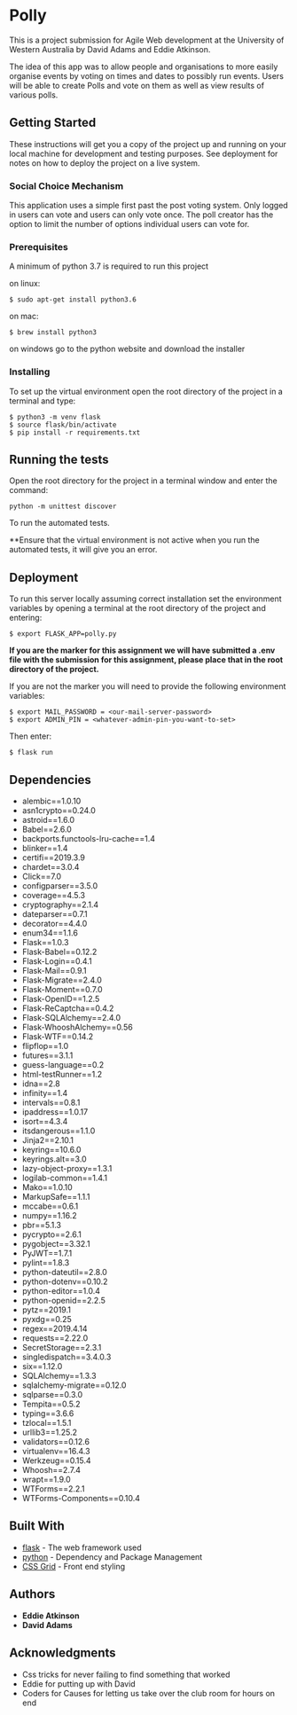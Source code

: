 # Polly

This is a project submission for Agile Web development at the University of Western Australia by David Adams and Eddie Atkinson.

The idea of this app was to allow people and organisations to more easily organise events by voting on times and dates to possibly run events.
Users will be able to create Polls and vote on them as well as view results of various polls.


## Getting Started

These instructions will get you a copy of the project up and running on your local machine for development and testing purposes. See deployment for notes on how to deploy the project on a live system.


### Social Choice Mechanism
This application uses a simple first past the post voting system. Only logged in users can vote and users can only vote once.
The poll creator has the option to limit the number of options individual users can vote for. 

### Prerequisites

A minimum of python 3.7 is required to run this project

on linux:

```
$ sudo apt-get install python3.6
```

on mac:

```
$ brew install python3
```

on windows go to the python website and download the installer

### Installing

To set up the virtual environment open the root directory of the project in a terminal and type: 
```
$ python3 -m venv flask
$ source flask/bin/activate
$ pip install -r requirements.txt
```


## Running the tests

Open the root directory for the project in a terminal window and enter the command:

```
python -m unittest discover
```
To run the automated tests.

**Ensure that the virtual environment is not active when you run the automated tests, it will give you an error.



## Deployment



To run this server locally assuming correct installation set the environment variables by opening a terminal at the root directory of the project and entering:

```
$ export FLASK_APP=polly.py
```
**If you are the marker for this assignment we will have submitted a .env file with the submission for this assignment, please place that in the root directory of the project.**

If you are not the marker you will need to provide the following environment variables:

```
$ export MAIL_PASSWORD = <our-mail-server-password>
$ export ADMIN_PIN = <whatever-admin-pin-you-want-to-set>

```
Then enter:
```
$ flask run
```


## Dependencies

* alembic==1.0.10
* asn1crypto==0.24.0
* astroid==1.6.0
* Babel==2.6.0
* backports.functools-lru-cache==1.4
* blinker==1.4
* certifi==2019.3.9
* chardet==3.0.4
* Click==7.0
* configparser==3.5.0
* coverage==4.5.3
* cryptography==2.1.4
* dateparser==0.7.1
* decorator==4.4.0
* enum34==1.1.6
* Flask==1.0.3
* Flask-Babel==0.12.2
* Flask-Login==0.4.1
* Flask-Mail==0.9.1
* Flask-Migrate==2.4.0
* Flask-Moment==0.7.0
* Flask-OpenID==1.2.5
* Flask-ReCaptcha==0.4.2
* Flask-SQLAlchemy==2.4.0
* Flask-WhooshAlchemy==0.56
* Flask-WTF==0.14.2
* flipflop==1.0
* futures==3.1.1
* guess-language==0.2
* html-testRunner==1.2
* idna==2.8
* infinity==1.4
* intervals==0.8.1
* ipaddress==1.0.17
* isort==4.3.4
* itsdangerous==1.1.0
* Jinja2==2.10.1
* keyring==10.6.0
* keyrings.alt==3.0
* lazy-object-proxy==1.3.1
* logilab-common==1.4.1
* Mako==1.0.10
* MarkupSafe==1.1.1
* mccabe==0.6.1
* numpy==1.16.2
* pbr==5.1.3
* pycrypto==2.6.1
* pygobject==3.32.1
* PyJWT==1.7.1
* pylint==1.8.3
* python-dateutil==2.8.0
* python-dotenv==0.10.2
* python-editor==1.0.4
* python-openid==2.2.5
* pytz==2019.1
* pyxdg==0.25
* regex==2019.4.14
* requests==2.22.0
* SecretStorage==2.3.1
* singledispatch==3.4.0.3
* six==1.12.0
* SQLAlchemy==1.3.3
* sqlalchemy-migrate==0.12.0
* sqlparse==0.3.0
* Tempita==0.5.2
* typing==3.6.6
* tzlocal==1.5.1
* urllib3==1.25.2
* validators==0.12.6
* virtualenv==16.4.3
* Werkzeug==0.15.4
* Whoosh==2.7.4
* wrapt==1.9.0
* WTForms==2.2.1
* WTForms-Components==0.10.4


## Built With

* [flask](http://flask.pocoo.org/) - The web framework used
* [python](https://www.python.org/) - Dependency and Package Management
* [CSS Grid](https://developer.mozilla.org/en-US/docs/Web/CSS/CSS_Grid_Layout) - Front end styling


## Authors

* **Eddie Atkinson**
* **David Adams**
 

## Acknowledgments

* Css tricks for never failing to find something that worked
* Eddie for putting up with David
* Coders for Causes for letting us take over the club room for hours on end
